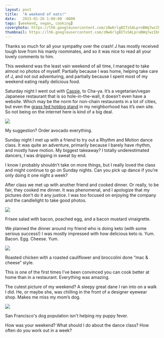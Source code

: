 ```yaml
---
layout: post
title:  "A weekend of eats!"
date:   2015-01-26 1:00:00 -0800
tags: [weekend, vegan, cooking]
coverphoto: https://lh6.googleusercontent.com/zNw6rlgBITxSALproBWq7wzIbGk3iKjaqFhtrFdvvvGi=w794-h500-no
thumbnail: https://lh6.googleusercontent.com/zNw6rlgBITxSALproBWq7wzIbGk3iKjaqFhtrFdvvvGi=w200-h200-no
---
```


Thanks so much for all your sympathy over the crash! J has mostly received tough love from his manly roommates, and so it was nice to read all your lovely comments to him.

This weekend was the least vain weekend of all time, I managed to take almost no photos of myself. Partially because I was home, helping take care of J, and not out adventuring, and partially because I spent most of my weekend eating really delicious food.

Saturday night I went out with [Cassie](www.almostgettingittogether.com), to Cha-ya. It’s a vegetarian/vegan Japanese restaurant that is so hole-in-the-wall, it doesn’t even have a website. Which may be the norm for non-chain restaurants in a lot of cities, but even the [grass fed hotdog stand](http://www.letsbefrankdogs.com/) in my neighborhood has it’s own site. So not being on the internet here is kind of a big deal.

![](https://lh3.googleusercontent.com/-xtckJoAjNhc/VMXtbycCoKI/AAAAAAAAUcY/pUCfBCa8eTo/s716-no/IMG_6355.JPG)<div class="caption">My suggestion? Order avocado everything.</div>

Sunday night I met up with a friend to try out a Rhythm and Motion dance class. It was quite an adventure, primarily because I barely have rhythm, and mostly have motion. My biggest takeaway? I totally underestimated dancers, I was dripping in sweat by end.

I know I probably shouldn’t take on more things, but I really loved the class and might continue to go on Sunday nights. Can you pick up dance if you’re only doing it one night a week?

After class we met up with another friend and cooked dinner. Or really, to be fair, they cooked me dinner. It was phenomenal, and I apologize that my pictures don't do it any justice. I was too focused on enjoying the company and the candlelight to take good photos.

![](https://lh5.googleusercontent.com/CVE_vrsa_m7WGU8LJMyxwpKCCMqdbzhGaWKI8i5ca4xK=w958-h716-no)<div class="caption">Frisee salad with bacon, poached egg, and a bacon mustard vinaigrette.</div>

We planned the dinner around my friend who is doing keto (with some serious success!) I was mostly impressed with how delicious keto is. Yum. Bacon. Egg. Cheese. Yum.

![](https://lh5.googleusercontent.com/-6-ji7SCwjuA/VMXvNKLtZjI/AAAAAAAAUgg/zFMsWyMB96c/w955-h716-no/15%2B-%2B1)<div class="caption">Roasted chicken with a roasted cauliflower and broccolini done “mac & cheese” style.</div>

This is one of the first times I’ve been convinced you can cook better at home than in a restaurant. Everything was amazing.

The cutest picture of my weekend? A sleepy great dane I ran into on a walk I did. He, or maybe she, was chilling in the front of a designer eyewear shop. Makes me miss my mom’s dog. 

![](https://lh6.googleusercontent.com/-5MEWODkUSvg/VMXtQl9ogoI/AAAAAAAAUas/dS4syAxWnpQ/w955-h716-no/IMG_6340.JPG)<div class="caption">San Francisco's dog population isn't helping my puppy fever.</div>

How was your weekend? What should I do about the dance class? How often do you work out in a week?
